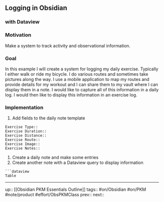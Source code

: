 ## Logging in Obsidian
### with Dataview 


### Motivation

Make a system to track activity and observational information.

### Goal

In this example I will create a system for logging my daily exercise. Typically I either walk or ride my bicycle. I do various routes and sometimes take pictures along the way. I use a mobile application to map my routes and provide details for my workout and I can share them to my vault where I can display them in a note. I would like to capture all of this information in a daily log. I would then like to display this information in an exercise log.

### Implementation

1. Add fields to the daily note template
```
Exercise Type:: 
Exercise Duration:: 
Exercise Distance:: 
Exercise Route:: 
Exercise Image:: 
Exercise Notes:: 
```
1. Create a daily note and make some entries 
2. Create another note with a Dataview query to display information 
```
```dataview
Table
```



---

up:: [[Obsidian PKM Essentials Outline]]
tags:: #on/Obsidian #on/PKM  #note/product #effort/ObsPKMClass 
prev:: 
next:: 

